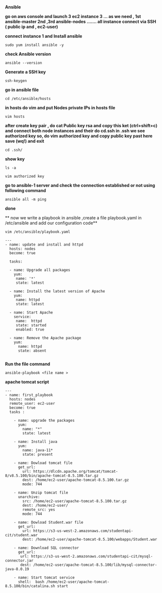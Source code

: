 **Ansible**


**go on aws console and launch 3 ec2 instance 3 ... as we need , 1st ansible-master 2nd ,3rd ansible-nodes .......   all instance connect via SSH ( public ip and , ec2-user)**

**connect instance 1 and Install ansible**
```
sudo yum install ansible -y
```
**check Ansible version**
```
ansible --version
```
**Generate a SSH key**
```
ssh-keygen
```
**go in ansible file**
```
cd /etc/ansible/hosts
```
**in hosts do vim and put Nodes private IPs in hosts file**
```
vim hosts
```
**after create key pair , do cat Public key rsa and copy this ket (ctrl+shift+c) and connect both node instances and their do cd.ssh in .ssh we see authorized key so, do vim authorized key and copy public key past here save (wq!) and exit**
```
cd .ssh/
```
**show key**
```
ls -a

vim authorized key
```
**go to ansible-1 server and check the connection established or not using following command**
```
ansible all -m ping
```
**done**



** now we write a playbook in ansible ,create a file playbook.yaml in /etc/ansible and add our configuration code**
```
vim /etc/ansible/playbook.yaml
```
```
---
- name: update and install and httpd
  hosts: nodes
  become: true

  tasks:
   
  - name: Upgrade all packages
    yum:
     name: '*'
     state: latest
      
  - name: Install the latest version of Apache
    yum:
     name: httpd
     state: latest
      
  - name: Start Apache
    service:
     name:  httpd
     state: started
     enabled: true
       
  - name: Remove the Apache package
    yum:
      name: httpd
      state: absent


```
**Run the file command**
```
ansible-playbook <file name >
```

**apache tomcat script**
```
---
- name: first_playbook
  hosts: nodes
  remote_user: ec2-user
  become: true
  tasks : 
   
    - name: upgrade the packages
      yum:
        name: "*"
        state: latest
    
    - name: Install java 
      yum:
        name: java-11*
        state: present

    - name: Dowload tomcat file 
      get_url:
        url: https://dlcdn.apache.org/tomcat/tomcat-8/v8.5.100/bin/apache-tomcat-8.5.100.tar.gz
        dest: /home/ec2-user/apache-tomcat-8.5.100.tar.gz
        mode: 744
  
    - name: Unzip tomcat file 
      unarchive:
        src: /home/ec2-user/apache-tomcat-8.5.100.tar.gz
        dest: /home/ec2-user/
        remote_src: yes
        mode: 744

    - name: Dowload Student.war file 
      get_url:
        url: https://s3-us-west-2.amazonaws.com/studentapi-cit/student.war
        dest: /home/ec2-user/apache-tomcat-8.5.100/webapps/Student.war
    
    - name: Download SQL connector
      get_url:
       url: https://s3-us-west-2.amazonaws.com/studentapi-cit/mysql-connector.jar
       dest: /home/ec2-user/apache-tomcat-8.5.100/lib/mysql-connector-java-8.0.19

    - name: Start tomcat service
      shell:  bash /home/ec2-user/apache-tomcat-8.5.100/bin/catalina.sh start





